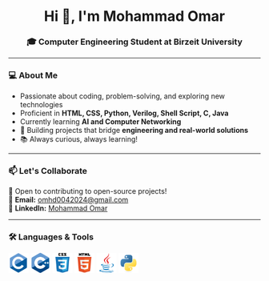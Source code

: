 <h1 align="center">Hi 👋, I'm Mohammad Omar</h1>
<h3 align="center">🎓 Computer Engineering Student at Birzeit University</h3>

---

### 💻 About Me  
- Passionate about coding, problem-solving, and exploring new technologies  
- Proficient in **HTML, CSS, Python, Verilog, Shell Script, C, Java**  
- Currently learning **AI and Computer Networking**  
- 🚀 Building projects that bridge **engineering and real-world solutions**  
- 📚 Always curious, always learning!  

---

### 📫 Let's Collaborate  
💬 Open to contributing to open-source projects!  
📧 **Email:** [omhd0042024@gmail.com](mailto:omhd0042024@gmail.com)  
🔗 **LinkedIn:** [Mohammad Omar](https://www.linkedin.com/in/mohmmad-omar-a62b0232b/)  

---

### 🛠️ Languages & Tools  
<p align="left">
  <a href="https://www.cprogramming.com/" target="_blank"><img src="https://raw.githubusercontent.com/devicons/devicon/master/icons/c/c-original.svg" alt="C" width="40" height="40"/></a>
  <a href="https://www.w3schools.com/cpp/" target="_blank"><img src="https://raw.githubusercontent.com/devicons/devicon/master/icons/cplusplus/cplusplus-original.svg" alt="C++" width="40" height="40"/></a>
  <a href="https://www.w3schools.com/css/" target="_blank"><img src="https://raw.githubusercontent.com/devicons/devicon/master/icons/css3/css3-original-wordmark.svg" alt="CSS3" width="40" height="40"/></a>
  <a href="https://www.w3.org/html/" target="_blank"><img src="https://raw.githubusercontent.com/devicons/devicon/master/icons/html5/html5-original-wordmark.svg" alt="HTML5" width="40" height="40"/></a>
  <a href="https://www.java.com" target="_blank"><img src="https://raw.githubusercontent.com/devicons/devicon/master/icons/java/java-original.svg" alt="Java" width="40" height="40"/></a>
  <a href="https://www.python.org" target="_blank"><img src="https://raw.githubusercontent.com/devicons/devicon/master/icons/python/python-original.svg" alt="Python" width="40" height="40"/></a>
</p>

